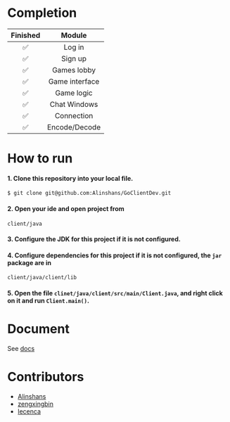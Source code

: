 # Completion

| Finished           | Module         |
| :----------------: | :-------------:|
| :white_check_mark: | Log in         |
| :white_check_mark: | Sign up        | 
| :white_check_mark: | Games lobby    |
| :white_check_mark: | Game interface |
| :white_check_mark: | Game logic     |
| :white_check_mark: | Chat Windows   |
| :white_check_mark: | Connection     |
| :white_check_mark: | Encode/Decode  |

# How to run

#### 1. Clone this repository into your local file.

```
$ git clone git@github.com:Alinshans/GoClientDev.git
```

#### 2. Open your ide and open project from

```
client/java
```

#### 3. Configure the JDK for this project if it is not configured.

#### 4. Configure dependencies for this project if it is not configured, the `jar` package are in

```
client/java/client/lib
```

#### 5. Open the file `clinet/java/client/src/main/Client.java`, and right click on it and run `Client.main()`.

# Document

See [docs](https://github.com/Alinshans/GoClientDev/tree/master/client/java/docs)

# Contributors

* [Alinshans](https://github.com/Alinshans/GoClientDev)
* [zengxingbin](https://github.com/zengxingbin/GoClientDev)
* [lecenca](https://github.com/lecenca/GoClientDev)

